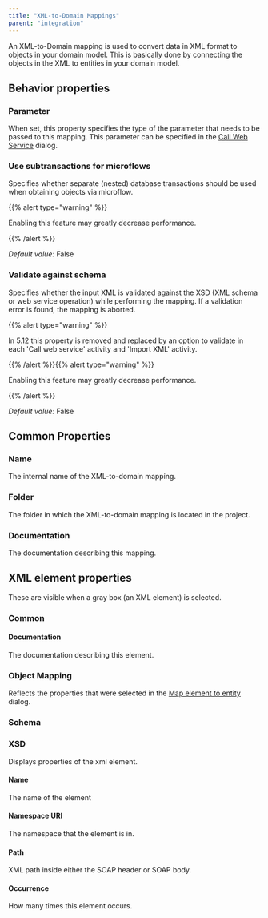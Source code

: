 ```yaml
---
title: "XML-to-Domain Mappings"
parent: "integration"
---
```



An XML-to-Domain mapping is used to convert data in XML format to objects in your domain model. This is basically done by connecting the objects in the XML to entities in your domain model.

## Behavior properties

### Parameter

When set, this property specifies the type of the parameter that needs to be passed to this mapping. This parameter can be specified in the [Call Web Service](call-web-service) dialog.

### Use subtransactions for microflows

Specifies whether separate (nested) database transactions should be used when obtaining objects via microflow.

{{% alert type="warning" %}}

Enabling this feature may greatly decrease performance.

{{% /alert %}}

_Default value:_ False

### Validate against schema

Specifies whether the input XML is validated against the XSD (XML schema or web service operation) while performing the mapping. If a validation error is found, the mapping is aborted.

{{% alert type="warning" %}}

In 5.12 this property is removed and replaced by an option to validate in each 'Call web service' activity and 'Import XML' activity.

{{% /alert %}}{{% alert type="warning" %}}

Enabling this feature may greatly decrease performance.

{{% /alert %}}

_Default value:_ False

## Common Properties

### Name

The internal name of the XML-to-domain mapping.

### Folder

The folder in which the XML-to-domain mapping is located in the project.

### Documentation

The documentation describing this mapping.

## XML element properties

These are visible when a gray box (an XML element) is selected.

### Common

#### Documentation

The documentation describing this element.

### Object Mapping

Reflects the properties that were selected in the [Map element to entity](map-element-to-entity) dialog.

### Schema

### XSD

Displays properties of the xml element.

#### Name

The name of the element

#### Namespace URI

The namespace that the element is in.

#### Path

XML path inside either the SOAP header or SOAP body.

#### Occurrence

How many times this element occurs.
